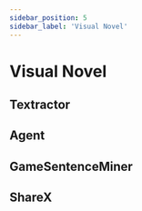```yaml
---
sidebar_position: 5
sidebar_label: 'Visual Novel'
---
```


# Visual Novel

## Textractor
## Agent
## GameSentenceMiner
## ShareX